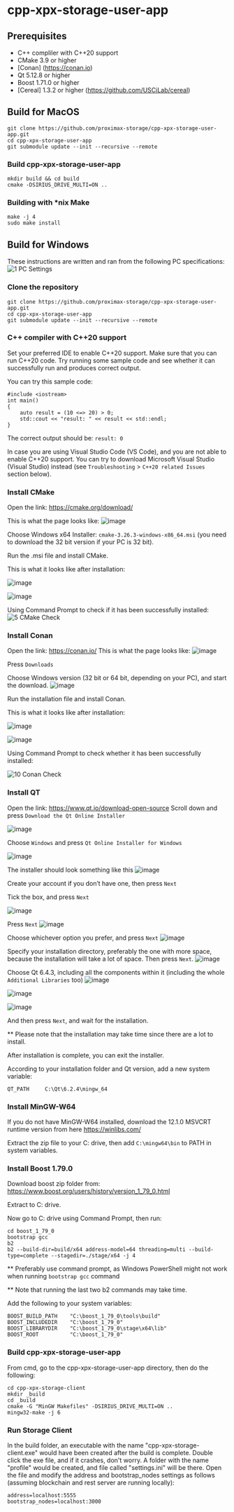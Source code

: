 # cpp-xpx-storage-user-app

## Prerequisites

* C++ compliler with C++20 support
* CMake 3.9 or higher
* [Conan] (https://conan.io)
* Qt 5.12.8 or higher
* Boost 1.71.0 or higher 
* [Cereal] 1.3.2 or higher (https://github.com/USCiLab/cereal)


## Build for MacOS
```shell
git clone https://github.com/proximax-storage/cpp-xpx-storage-user-app.git
cd cpp-xpx-storage-user-app
git submodule update --init --recursive --remote
```

### Build cpp-xpx-storage-user-app
```shell
mkdir build && cd build
cmake -DSIRIUS_DRIVE_MULTI=ON ..
```

### Building with *nix Make
```shell
make -j 4
sudo make install
```

## Build for Windows
These instructions are written and ran from the following PC specifications:
![1  PC Settings](https://user-images.githubusercontent.com/121498420/234025467-f9e1ad0f-f4ad-4109-a2ed-56d8a71299bc.png)

### Clone the repository
```shell
git clone https://github.com/proximax-storage/cpp-xpx-storage-user-app.git
cd cpp-xpx-storage-user-app
git submodule update --init --recursive --remote
```

### C++ compiler with C++20 support
Set your preferred IDE to enable C++20 support. 
Make sure that you can run C++20 code. Try running some sample code and see whether it can successfully run and produces correct output.

You can try this sample code:
```
#include <iostream>
int main()
{
    auto result = (10 <=> 20) > 0;
    std::cout << "result: " << result << std::endl;
}

```
The correct output should be:
```result: 0```

In case you are using Visual Studio Code (VS Code), and you are not able to enable C++20 support. You can try to download Microsoft Visual Studio (Visual Studio) instead (see `Troubleshooting` > `C++20 related Issues` section below).

### Install CMake
Open the link: https://cmake.org/download/ 

This is what the page looks like:
![image](https://user-images.githubusercontent.com/121498420/234049026-6b57e98c-d80f-4bbb-8372-c439558bd3ff.png)

Choose Windows x64 Installer: `cmake-3.26.3-windows-x86_64.msi` (you need to download the 32 bit version if your PC is 32 bit).

Run the .msi file and install CMake.

This is what it looks like after installation:

![image](https://user-images.githubusercontent.com/121498420/234049096-22dc1694-3691-4f03-95cf-ed829f6c2661.png)

![image](https://user-images.githubusercontent.com/121498420/234049197-8c47c4c8-2461-4e12-8b6e-6aa09af8936b.png)

Using Command Prompt to check if it has been successfully installed:
![5  CMake Check](https://user-images.githubusercontent.com/121498420/234030513-365341fa-7cf6-4890-a1e5-e64bef28aacc.png)

### Install Conan
Open the link: https://conan.io/
This is what the page looks like:
![image](https://user-images.githubusercontent.com/121498420/234049829-b88d8473-099e-44fc-990c-af5390682dcd.png)

Press `Downloads`

Choose Windows version (32 bit or 64 bit, depending on your PC), and start the download.
![image](https://user-images.githubusercontent.com/121498420/234049736-e1b4078e-6828-4a7d-af43-0fef89d9fb98.png)

Run the installation file and install Conan.

This is what it looks like after installation:

![image](https://user-images.githubusercontent.com/121498420/234049910-54bc6f02-5dfc-4a1f-a12d-89179bd1bc8a.png)

![image](https://user-images.githubusercontent.com/121498420/234050080-d9c22004-7cf4-49ff-b7a3-71c4ed0f3817.png)

Using Command Prompt to check whether it has been successfully installed:

![10  Conan Check](https://user-images.githubusercontent.com/121498420/234031116-0e3f53c8-0af4-46f4-8242-ade0ca77f79b.png)

### Install QT
Open the link: https://www.qt.io/download-open-source 
Scroll down and press `Download the Qt Online Installer`

![image](https://user-images.githubusercontent.com/121498420/234043992-ed5d7f33-0ce6-441b-bf9e-4ac4c543b405.png)

Choose `Windows` and press `Qt Online Installer for Windows`

![image](https://user-images.githubusercontent.com/121498420/234044366-3b1921b5-d8da-427f-bea1-3db2c9caf0db.png)

The installer should look something like this
![image](https://user-images.githubusercontent.com/121498420/234045148-465cde14-5672-4bd5-92d7-a4c98cf93f3e.png)

Create your account if you don’t have one, then press `Next`

Tick the box, and press `Next`

![image](https://user-images.githubusercontent.com/121498420/234045508-a368ab8b-60bb-43f9-846f-ba76196d613e.png)

Press `Next`
![image](https://user-images.githubusercontent.com/121498420/234045663-6eddb4ee-9e57-49fa-ba92-4fb6e6bcab13.png)

Choose whichever option you prefer, and press `Next`
![image](https://user-images.githubusercontent.com/121498420/234046341-3d35ab19-67a2-44a5-80b1-1e13b8e83e62.png)

Specify your installation directory, preferably the one with more space, because the installation will take a lot of space. Then press `Next`.
![image](https://user-images.githubusercontent.com/121498420/234046566-321f8192-10b3-453c-a3f3-8537b665a666.png)

Choose Qt 6.4.3, including all the components within it (including the whole `Additional Libraries` too)
![image](https://user-images.githubusercontent.com/121498420/234048012-c3e60e55-a8fd-47e8-a343-d8cbab517cad.png)

![image](https://user-images.githubusercontent.com/121498420/234048192-8a186e5a-b360-4e91-8154-10f093f53873.png)

![image](https://user-images.githubusercontent.com/121498420/234048415-31a4fea0-3e3e-45e4-8935-1460151b3199.png)

And then press `Next`, and wait for the installation.

** Please note that the installation may take time since there are a lot to install.

After installation is complete, you can exit the installer.

According to your installation folder and Qt version, add a new system variable:
```
QT_PATH     C:\Qt\6.2.4\mingw_64
```

### Install MinGW-W64

If you do not have MinGW-W64 installed, download the 12.1.0 MSVCRT runtime version from here https://winlibs.com/

Extract the zip file to your C: drive, then add `C:\mingw64\bin` to PATH in system variables.

### Install Boost 1.79.0

Download boost zip folder from: https://www.boost.org/users/history/version_1_79_0.html

Extract to C: drive.

Now go to C: drive using Command Prompt, then run:

```
cd boost_1_79_0
bootstrap gcc
b2
b2 --build-dir=build/x64 address-model=64 threading=multi --build-type=complete --stagedir=./stage/x64 -j 4
```

** Preferably use command prompt, as Windows PowerShell might not work when running `bootstrap gcc` command

** Note that running the last two b2 commands may take time.

Add the following to your system variables:
```
BOOST_BUILD_PATH    "C:\boost_1_79_0\tools\build"
BOOST_INCLUDEDIR    "C:\boost_1_79_0"
BOOST_LIBRARYDIR    "C:\boost_1_79_0\stage\x64\lib"
BOOST_ROOT          "C:\boost_1_79_0"
```

### Build cpp-xpx-storage-user-app
From cmd, go to the cpp-xpx-storage-user-app directory, then do the following:
```
cd cpp-xpx-storage-client
mkdir _build
cd _build
cmake -G "MinGW Makefiles" -DSIRIUS_DRIVE_MULTI=ON ..
mingw32-make -j 6
```

### Run Storage Client
In the build folder, an executable with the name "cpp-xpx-storage-client.exe" would have been created after the build is complete.
Double click the exe file, and if it crashes, don't worry. A folder with the name "profile" would be created, and file called "settings.ini" will be there.
Open the file and modify the address and bootstrap_nodes settings as follows (assuming blockchain and rest server are running locally):
```
address=localhost:5555
bootstrap_nodes=localhost:3000
```



